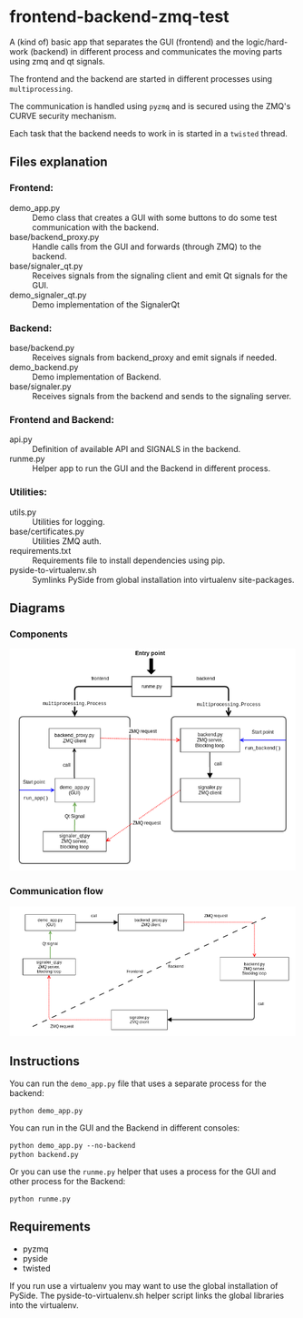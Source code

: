 frontend-backend-zmq-test
=========================

A (kind of) basic app that separates the GUI (frontend) and the logic/hard-work
(backend) in different process and communicates the moving parts using zmq and
qt signals.

The frontend and the backend are started in different processes using
`multiprocessing`.

The communication is handled using `pyzmq` and is secured using the ZMQ's CURVE
security mechanism.

Each task that the backend needs to work in is started in a `twisted` thread.

Files explanation
-----------------

### Frontend:

<dl>
  <dt>demo_app.py</dt>
  <dd>Demo class that creates a GUI with some buttons to do some test communication with the backend.</dd>

  <dt>base/backend_proxy.py</dt>
  <dd>Handle calls from the GUI and forwards (through ZMQ) to the backend.</dd>

  <dt>base/signaler_qt.py</dt>
  <dd>Receives signals from the signaling client and emit Qt signals for the GUI.</dd>

  <dt>demo_signaler_qt.py</dt>
  <dd>Demo implementation of the SignalerQt</dd>
</dl>


### Backend:

<dl>
  <dt>base/backend.py</dt>
  <dd>Receives signals from backend_proxy and emit signals if needed.</dd>

  <dt>demo_backend.py</dt>
  <dd>Demo implementation of Backend.</dd>

  <dt>base/signaler.py</dt>
  <dd>Receives signals from the backend and sends to the signaling server.</dd>
</dl>



### Frontend and Backend:

<dl>
  <dt>api.py</dt>
  <dd>Definition of available API and SIGNALS in the backend.</dd>

  <dt>runme.py</dt>
  <dd>Helper app to run the GUI and the Backend in different process.</dd>
</dl>

### Utilities:

<dl>
  <dt>utils.py</dt>
  <dd>Utilities for logging.</dd>

  <dt>base/certificates.py</dt>
  <dd>Utilities ZMQ auth.</dd>

  <dt>requirements.txt</dt>
  <dd>Requirements file to install dependencies using pip.</dd>

  <dt>pyside-to-virtualenv.sh</dt>
  <dd>Symlinks PySide from global installation into virtualenv site-packages.</dd>
</dl>


Diagrams
--------

### Components

![Components](https://raw.githubusercontent.com/ivanalejandro0/frontend-backend-zmq-test/master/imgs/components.png)

### Communication flow

![Communication flow](https://raw.githubusercontent.com/ivanalejandro0/frontend-backend-zmq-test/master/imgs/communication-flow.png)

Instructions
------------
You can run the `demo_app.py` file that uses a separate process for the backend:

    python demo_app.py


You can run in the GUI and the Backend in different consoles:

    python demo_app.py --no-backend
    python backend.py


Or you can use the `runme.py` helper that uses a process for the GUI and other process for the Backend:

    python runme.py


Requirements
------------
* pyzmq
* pyside
* twisted

If you run use a virtualenv you may want to use the global installation of
PySide. The pyside-to-virtualenv.sh helper script links the global libraries
into the virtualenv.

